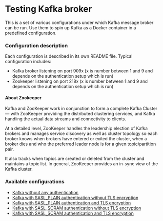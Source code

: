 # Testing Kafka broker

This is a set of various configurations under which Kafka message broker can be run.
Use them to spin up Kafka as a Docker container in a predefined configuration.

### Configuration description
Each configuration is described in its own README file.
Typical configuration includes:
* Kafka broker listening on port 909x (x is number between 1 and 9 and depends on the authentication setup which is run)
* Zookeeper listening on port 218x (x is number between 1 and 9 and depends on the authentication setup which is run)

#### About Zookeeper
Kafka and ZooKeeper work in conjunction to form a complete Kafka Cluster — with ZooKeeper 
providing the distributed clustering services, 
and Kafka handling the actual data streams and connectivity to clients.  

At a detailed level, ZooKeeper handles the leadership election of Kafka brokers and 
manages service discovery as well as cluster topology so each broker knows 
when brokers have entered or exited the cluster, when a broker dies and who the 
preferred leader node is for a given topic/partition pair. 

It also tracks when topics are created or deleted from the cluster and maintains a topic list. 
In general, ZooKeeper provides an in-sync view of the Kafka cluster.  

### Available configurations
* [Kafka without any authentication](no_authentication/README.md)
* [Kafka with SASL_PLAIN authentication without TLS encryption](sasl_plain/no_tls/README.md)
* [Kafka with SASL_PLAIN authentication and TLS encryption](sasl_plain/with_tls/README.md)
* [Kafka with SASL_SCRAM authentication without TLS encryption](sasl_scram/no_tls/README.md)
* [Kafka with SASL_SCRAM authentication and TLS encryption](sasl_scram/with_tls/README.md)
